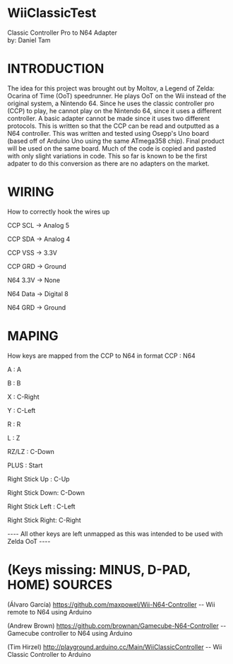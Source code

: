 WiiClassicTest
==============
Classic Controller Pro to N64 Adapter  
by: Daniel Tam

INTRODUCTION
===============================
The idea for this project was brought out by Moltov, a Legend of Zelda: Ocarina of Time (OoT) speedrunner.
He plays OoT on the Wii instead of the original system, a Nintendo 64. Since he uses the classic controller pro (CCP) to play, he cannot play on the Nintendo 64, since it uses a different controller. A basic adapter cannot be made since it uses two different protocols.
This is written so that the CCP can be read and outputted as a N64 controller.
This was written and tested using Osepp's Uno board (based off of Arduino Uno using the same ATmega358 chip).
Final product will be used on the same board.
Much of the code is copied and pasted with only slight variations in code.
This so far is known to be the first adpater to do this conversion as there are no adapters on the market.

WIRING
===============================

How to correctly hook the wires up

CCP SCL -> Analog 5

CCP SDA -> Analog 4

CCP VSS -> 3.3V

CCP GRD -> Ground

N64 3.3V -> None

N64 Data -> Digital 8

N64 GRD -> Ground

MAPING
============
How keys are mapped from the CCP to N64 in format CCP : N64

A : A

B : B

X : C-Right

Y : C-Left

R : R

L : Z

RZ/LZ : C-Down

PLUS : Start

Right Stick Up : C-Up

Right Stick Down: C-Down

Right Stick Left : C-Left

Right Stick Right: C-Right

---- All other keys are left unmapped as this was intended to be used with Zelda OoT ----

(Keys missing: MINUS, D-PAD, HOME)
SOURCES
================================
(Álvaro García) https://github.com/maxpowel/Wii-N64-Controller  -- Wii remote to N64 using Arduino

(Andrew Brown) https://github.com/brownan/Gamecube-N64-Controller -- Gamecube controller to N64 using Arduino

(Tim Hirzel) http://playground.arduino.cc/Main/WiiClassicController -- Wii Classic Controller to Arduino

